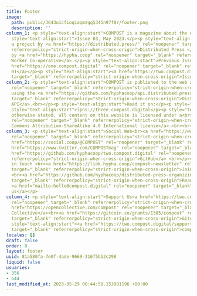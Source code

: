 ```yaml
---
title: Footer
image:
  path: public/3643u1cfioqiaqmzgq5345n97f8r/footer.png
  description: ''
column_1: <p style="text-align:start">COMPOST is a magazine about the digital commons.</p><p
  style="text-align:start">Issue 03, May 2023.</p><p style="text-align:start">We are
  a project by <a href="https://distributed.press/" rel="noopener" target="_blank"
  referrerpolicy="strict-origin-when-cross-origin">Distributed Press </a>and hosted
  by <a href="https://hypha.coop" rel="noopener" target="_blank" referrerpolicy="strict-origin-when-cross-origin">Hypha
  Worker Co-operative</a>.</p><p style="text-align:start">Previous Issues</p><p style="text-align:start"><a
  href="https://one.compost.digital" rel="noopener" target="_blank" referrerpolicy="strict-origin-when-cross-origin">Issue
  01</a></p><p style="text-align:start"><a href="https://two.compost.digital/" rel="noopener"
  target="_blank" referrerpolicy="strict-origin-when-cross-origin">Issue 02</a></p>
column_2: <p style="text-align:start">COMPOST is published to the web and <a href="https://getdweb.net/"
  rel="noopener" target="_blank" referrerpolicy="strict-origin-when-cross-origin">DWeb</a>
  using the <a href="https://github.com/hyphacoop/api.distributed.press" rel="noopener"
  target="_blank" referrerpolicy="strict-origin-when-cross-origin">Distributed Press
  API</a>.<br></p><p style="text-align:start">Read it on:</p><p style="text-align:start">https://three.compost.digital</p><p
  style="text-align:start">ipns://three.compost.digital</p><p style="text-align:start">Unless
  otherwise stated, all content on this website is licensed under a<br><a href="https://creativecommons.org/licenses/by-sa/4.0/"
  rel="noopener" target="_blank" referrerpolicy="strict-origin-when-cross-origin">Creative
  Commons Attribution-ShareAlike 4.0 International license</a>.<br><br><br><br><br></p>
column_3: <p style="text-align:start">Social Web<br><a href="https://www.are.na/compost/"
  rel="noopener" target="_blank" referrerpolicy="strict-origin-when-cross-origin">Are.na</a><br><a
  href="https://social.coop/@COMPOST" rel="noopener" target="_blank" referrerpolicy="strict-origin-when-cross-origin">Mastodon</a><br><a
  href="https://www.twitter.com/COMPOSTmag" rel="noopener" target="_blank" referrerpolicy="strict-origin-when-cross-origin">Twitter</a><br><a
  href="https://github.com/hyphacoop/two.compost.digital" rel="noopener" target="_blank"
  referrerpolicy="strict-origin-when-cross-origin">GitHub</a> <br></p><p style="text-align:start">Keep
  in touch <br><a href="https://link.hypha.coop/compost-newsletter" rel="noopener"
  target="_blank" referrerpolicy="strict-origin-when-cross-origin">Join our newsletter</a>
  <br><a href="https://github.com/hyphacoop/distributed-press-organizing/wiki" rel="noopener"
  target="_blank" referrerpolicy="strict-origin-when-cross-origin">Read our Wiki</a>
  <a href="mailto:hello@compost.digital" rel="noopener" target="_blank" referrerpolicy="strict-origin-when-cross-origin">Email
  us</a></p>
column_4: <p style="text-align:start">Support Us<a href="https://two.compost.digital/support-us/#web-monetization"
  rel="noopener" target="_blank" referrerpolicy="strict-origin-when-cross-origin"><br></a><a
  href="https://opencollective.com/compost" rel="noopener" target="_blank" referrerpolicy="strict-origin-when-cross-origin">Open
  Collective</a><br><a href="https://gitcoin.co/grants/1385/compost" rel="noopener"
  target="_blank" referrerpolicy="strict-origin-when-cross-origin">Gitcoin</a></p><p
  style="text-align:start"><a href="https://two.compost.digital/support-us/" rel="noopener"
  target="_blank" referrerpolicy="strict-origin-when-cross-origin">compostmag.eth</a></p>
locales: []
draft: false
order: 8
layout: footer
uuid: 81a580fa-7e0f-4ade-9669-316f5bb2c298
liquid: false
usuaries:
- 356
- 644
last_modified_at: 2023-05-29 06:44:58.153981196 +00:00
---
```


